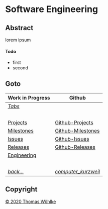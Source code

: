 # Software Engineering

## Abstract
lorem ipsum

#### Todo
* first
* second

## Goto

| Work in Progress | Github                          |
|------------------|---------------------------------|
| *[Tabs](TABS.md)* | &nbsp;|
| &nbsp; | &nbsp; |
| [Projects](../../../../src/main/site/markdown/PROJECTS.md)       | [Github-Projects](https://github.com/Computer-Kurzweil/computer_kurzweil/projects) |
| [Milestones](../../../../src/main/site/markdown/MILESTONES.md)   | [Github-Milestones](https://github.com/Computer-Kurzweil/computer_kurzweil/milestones) |
| [Issues](../../../../src/main/site/markdown/ISSUES.md)           | [Github-Issues](https://github.com/Computer-Kurzweil/computer_kurzweil/issues) |
| [Releases](../../../../src/main/site/markdown/RELEASES.md)       | [Github-Releases](https://github.com/Computer-Kurzweil/computer_kurzweil/releases) |
| [Engineering](../../../../src/main/site/markdown/ENGINEERING.md) | &nbsp;|
| &nbsp; | &nbsp; |
| *[back...](../../../../README.md)* | *[computer_kurzweil](https://github.com/Computer-Kurzweil/computer_kurzweil)* |

## Copyright
[&copy; 2020 Thomas W&ouml;hlke](../../../../src/main/site/markdown/LICENSE.code.md)
